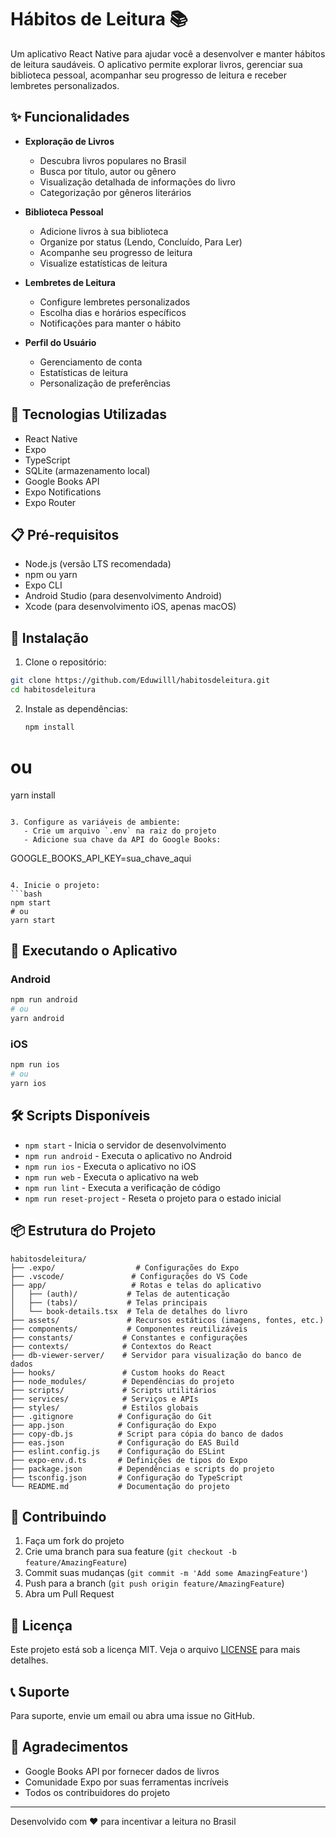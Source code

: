 # Hábitos de Leitura 📚

Um aplicativo React Native para ajudar você a desenvolver e manter hábitos de leitura saudáveis. O aplicativo permite explorar livros, gerenciar sua biblioteca pessoal, acompanhar seu progresso de leitura e receber lembretes personalizados.

## ✨ Funcionalidades

- **Exploração de Livros**
  - Descubra livros populares no Brasil
  - Busca por título, autor ou gênero
  - Visualização detalhada de informações do livro
  - Categorização por gêneros literários

- **Biblioteca Pessoal**
  - Adicione livros à sua biblioteca
  - Organize por status (Lendo, Concluído, Para Ler)
  - Acompanhe seu progresso de leitura
  - Visualize estatísticas de leitura

- **Lembretes de Leitura**
  - Configure lembretes personalizados
  - Escolha dias e horários específicos
  - Notificações para manter o hábito

- **Perfil do Usuário**
  - Gerenciamento de conta
  - Estatísticas de leitura
  - Personalização de preferências

## 🚀 Tecnologias Utilizadas

- React Native
- Expo
- TypeScript
- SQLite (armazenamento local)
- Google Books API
- Expo Notifications
- Expo Router

## 📋 Pré-requisitos

- Node.js (versão LTS recomendada)
- npm ou yarn
- Expo CLI
- Android Studio (para desenvolvimento Android)
- Xcode (para desenvolvimento iOS, apenas macOS)

## 🔧 Instalação

1. Clone o repositório:
```bash
git clone https://github.com/Eduwilll/habitosdeleitura.git
cd habitosdeleitura
```

2. Instale as dependências:
   ```bash
   npm install
# ou
yarn install
```

3. Configure as variáveis de ambiente:
   - Crie um arquivo `.env` na raiz do projeto
   - Adicione sua chave da API do Google Books:
   ```
   GOOGLE_BOOKS_API_KEY=sua_chave_aqui
   ```

4. Inicie o projeto:
   ```bash
npm start
# ou
yarn start
```

## 📱 Executando o Aplicativo

### Android
```bash
npm run android
# ou
yarn android
```

### iOS
```bash
npm run ios
# ou
yarn ios
```

## 🛠️ Scripts Disponíveis

- `npm start` - Inicia o servidor de desenvolvimento
- `npm run android` - Executa o aplicativo no Android
- `npm run ios` - Executa o aplicativo no iOS
- `npm run web` - Executa o aplicativo na web
- `npm run lint` - Executa a verificação de código
- `npm run reset-project` - Reseta o projeto para o estado inicial

## 📦 Estrutura do Projeto

```
habitosdeleitura/
├── .expo/                  # Configurações do Expo
├── .vscode/               # Configurações do VS Code
├── app/                   # Rotas e telas do aplicativo
│   ├── (auth)/           # Telas de autenticação
│   ├── (tabs)/           # Telas principais
│   └── book-details.tsx  # Tela de detalhes do livro
├── assets/               # Recursos estáticos (imagens, fontes, etc.)
├── components/           # Componentes reutilizáveis
├── constants/           # Constantes e configurações
├── contexts/            # Contextos do React
├── db-viewer-server/    # Servidor para visualização do banco de dados
├── hooks/               # Custom hooks do React
├── node_modules/        # Dependências do projeto
├── scripts/             # Scripts utilitários
├── services/            # Serviços e APIs
├── styles/              # Estilos globais
├── .gitignore          # Configuração do Git
├── app.json            # Configuração do Expo
├── copy-db.js          # Script para cópia do banco de dados
├── eas.json            # Configuração do EAS Build
├── eslint.config.js    # Configuração do ESLint
├── expo-env.d.ts       # Definições de tipos do Expo
├── package.json        # Dependências e scripts do projeto
├── tsconfig.json       # Configuração do TypeScript
└── README.md           # Documentação do projeto
```

## 🤝 Contribuindo

1. Faça um fork do projeto
2. Crie uma branch para sua feature (`git checkout -b feature/AmazingFeature`)
3. Commit suas mudanças (`git commit -m 'Add some AmazingFeature'`)
4. Push para a branch (`git push origin feature/AmazingFeature`)
5. Abra um Pull Request

## 📄 Licença

Este projeto está sob a licença MIT. Veja o arquivo [LICENSE](LICENSE) para mais detalhes.

## 📞 Suporte

Para suporte, envie um email ou abra uma issue no GitHub.

## 🙏 Agradecimentos

- Google Books API por fornecer dados de livros
- Comunidade Expo por suas ferramentas incríveis
- Todos os contribuidores do projeto

---
Desenvolvido com ❤️ para incentivar a leitura no Brasil
